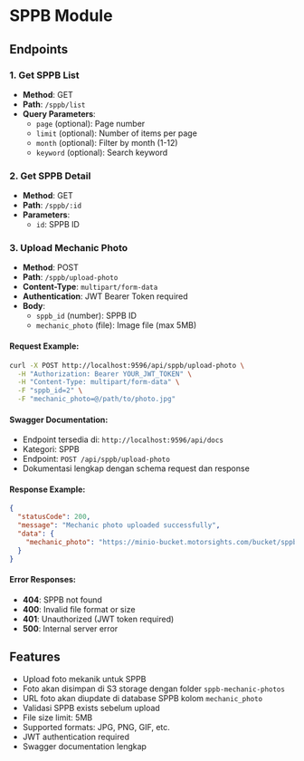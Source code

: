 # SPPB Module

## Endpoints

### 1. Get SPPB List
- **Method**: GET
- **Path**: `/sppb/list`
- **Query Parameters**:
  - `page` (optional): Page number
  - `limit` (optional): Number of items per page
  - `month` (optional): Filter by month (1-12)
  - `keyword` (optional): Search keyword

### 2. Get SPPB Detail
- **Method**: GET
- **Path**: `/sppb/:id`
- **Parameters**:
  - `id`: SPPB ID

### 3. Upload Mechanic Photo
- **Method**: POST
- **Path**: `/sppb/upload-photo`
- **Content-Type**: `multipart/form-data`
- **Authentication**: JWT Bearer Token required
- **Body**:
  - `sppb_id` (number): SPPB ID
  - `mechanic_photo` (file): Image file (max 5MB)

#### Request Example:
```bash
curl -X POST http://localhost:9596/api/sppb/upload-photo \
  -H "Authorization: Bearer YOUR_JWT_TOKEN" \
  -H "Content-Type: multipart/form-data" \
  -F "sppb_id=2" \
  -F "mechanic_photo=@/path/to/photo.jpg"
```

#### Swagger Documentation:
- Endpoint tersedia di: `http://localhost:9596/api/docs`
- Kategori: SPPB
- Endpoint: `POST /api/sppb/upload-photo`
- Dokumentasi lengkap dengan schema request dan response

#### Response Example:
```json
{
  "statusCode": 200,
  "message": "Mechanic photo uploaded successfully",
  "data": {
    "mechanic_photo": "https://minio-bucket.motorsights.com/bucket/sppb-mechanic-photos/uuid-filename.jpg"
  }
}
```

#### Error Responses:
- **404**: SPPB not found
- **400**: Invalid file format or size
- **401**: Unauthorized (JWT token required)
- **500**: Internal server error

## Features
- Upload foto mekanik untuk SPPB
- Foto akan disimpan di S3 storage dengan folder `sppb-mechanic-photos`
- URL foto akan diupdate di database SPPB kolom `mechanic_photo`
- Validasi SPPB exists sebelum upload
- File size limit: 5MB
- Supported formats: JPG, PNG, GIF, etc.
- JWT authentication required
- Swagger documentation lengkap 